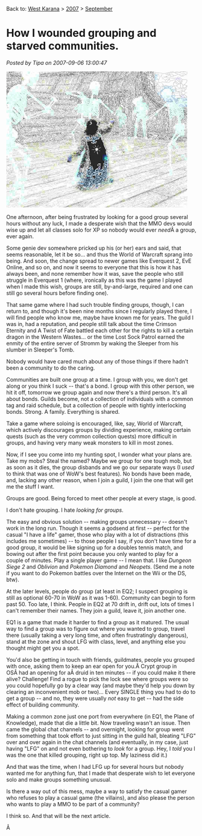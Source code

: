 Back to: [West Karana](/posts/westkarana.md) > [2007](/posts/2007/westkarana.md) > [September](./westkarana.md)
# How I wounded grouping and starved communities.

*Posted by Tipa on 2007-09-06 13:00:47*

![dinaboat.jpg](../../../uploads/2007/09/dinaboat.jpg)


One afternoon, after being frustrated by looking for a good group several hours without any luck, I made a desperate wish that the MMO devs would wise up and let all classes solo for XP so nobody would ever *need*Â a group, ever again.

Some genie dev somewhere pricked up his (or her) ears and said, that seems reasonable, let it be so... and thus the World of Warcraft sprang into being. And soon, the change spread to newer games like Everquest 2, EvE Online, and so on, and now it seems to everyone that this is how it has always been, and none remember how it was, save the people who still struggle in Everquest 1 (where, ironically as this was the game I played when I made this wish, groups are still, by-and-large, required and one can still go several hours before finding one).

That same game where I had such trouble finding groups, though, I can return to, and though it's been nine months since I regularly played there, I will find people who know me, maybe have known me for years. The guild I was in, had a reputation, and people still talk about the time Crimson Eternity and A Twist of Fate battled each other for the rights to kill a certain dragon in the Western Wastes... or the time Lost Sock Patrol earned the enmity of the entire server of Stromm by waking the Sleeper from his slumber in Sleeper's Tomb.

Nobody would have cared much about any of those things if there hadn't been a community to do the caring.

Communities are built one group at a time. I group with you, we don't get along or you think I suck -- that's a bond. I group with this other person, we hit it off, tomorrow we group again and now there's a third person. It's all about bonds. Guilds become, not a collection of individuals with a common tag and raid schedule, but a collection of people with tightly interlocking bonds. Strong. A family. Everything is shared.

Take a game where soloing is encouraged, like, say, World of Warcraft, which actively discourages groups by dividing experience, making certain quests (such as the very common collection quests) more difficult in groups, and having very many weak monsters to kill in most zones.

Now, if I see you come into my hunting spot, I wonder what your plans are. Take my mobs? Steal the named? Maybe we group for one tough mob, but as soon as it dies, the group disbands and we go our separate ways (I *used* to think that was one of WoW's best features). No bonds have been made, and, lacking any other reason, when I join a guild, I join the one that will get me the stuff I want.

Groups are good. Being forced to meet other people at every stage, is good.

I don't hate grouping. I hate *looking for groups*.

The easy and obvious solution -- making groups unnecessary -- doesn't work in the long run. Though it seems a godsend at first -- perfect for the casual "I have a life" gamer, those who play with a lot of distractions (this includes me sometimes) -- to those people I say, if you don't have time for a good group, it would be like signing up for a doubles tennis match, and bowing out after the first point because you only wanted to play for a couple of minutes. Play a single player game -- I mean that. I like *Dungeon Siege 2* and *Oblivion* and *Pokemon Diamond* and *Neopets*. (Send me a note if you want to do Pokemon battles over the Internet on the Wii or the DS, btw).

At the later levels, people do group (at least in EQ2; I suspect grouping is still as optional 60-70 in WoW as it was 1-60). Community can begin to form past 50. Too late, I think. People in EQ2 at 70 drift in, drift out, lots of times I can't remember their names. They join a guild, leave it, join another one.

EQ1 is a game that made it harder to find a group as it matured. The usual way to find a group was to figure out where you wanted to group, travel there (usually taking a very long time, and often frustratingly dangerous), stand at the zone and shout LFG with class, level, and anything else you thought might get you a spot.

You'd also be getting in touch with friends, guildmates, people you grouped with once, asking them to keep an ear open for you.Â Crypt group in OSÂ had an opening for aÂ druid in ten minutes -- if you could make it there alive? Challenge! Find a rogue to pick the lock see where groups were so you could hopefully go by a clear way (and maybe they'd help you down by clearing an inconvenient mob or two)... Every SINGLE thing you had to do to get a group -- and no, they were usually *not* easy to get -- had the side effect of building community.

Making a common zone just one port from everywhere (in EQ1, the Plane of Knowledge), made that die a little bit. Now traveling wasn't an issue. Then came the global chat channels -- and overnight, looking for group went from something that took effort to just sitting in the guild hall, bleating "LFG" over and over again in the chat channels (and eventually, in my case, just having "LFG" on and not even bothering to *look* for a group. Hey, I *told* you I was the one that killed grouping, right up top. My laziness did it.)

And that was the time, when I had LFG up for several hours but nobody wanted me for anything fun, that I made that desperate wish to let everyone solo and make groups something unusual.

Is there a way out of this mess, maybe a way to satisfy the casual gamer who refuses to play a casual game (the villains), and also please the person who wants to play a MMO to be part of a community?

I think so. And that will be the next article.

Â 
